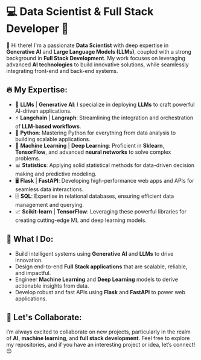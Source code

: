 # 💻 Data Scientist & Full Stack Developer 🚀

👋 Hi there! I'm a passionate **Data Scientist** with deep expertise in **Generative AI** and **Large Language Models (LLMs)**, coupled with a strong background in **Full Stack Development**. My work focuses on leveraging advanced **AI technologies** to build innovative solutions, while seamlessly integrating front-end and back-end systems. 

## 🔥 My Expertise:
- 🤖 **LLMs** | **Generative AI**: I specialize in deploying **LLMs** to craft powerful AI-driven applications.
- ⚡ **Langchain** | **Langraph**: Streamlining the integration and orchestration of **LLM-based workflows**.
- 🐍 **Python**: Mastering Python for everything from data analysis to building scalable applications.
- 🧠 **Machine Learning** | **Deep Learning**: Proficient in **Sklearn**, **TensorFlow**, and advanced **neural networks** to solve complex problems.
- 📊 **Statistics**: Applying solid statistical methods for data-driven decision making and predictive modeling.
- 🖥️ **Flask** | **FastAPI**: Developing high-performance web apps and APIs for seamless data interactions.
- 🗄️ **SQL**: Expertise in relational databases, ensuring efficient data management and querying.
- 📈 **Scikit-learn** | **TensorFlow**: Leveraging these powerful libraries for creating cutting-edge ML and deep learning models.

## 🌟 What I Do:
- Build intelligent systems using **Generative AI** and **LLMs** to drive innovation.
- Design end-to-end **Full Stack applications** that are scalable, reliable, and impactful.
- Engineer **Machine Learning** and **Deep Learning** models to derive actionable insights from data.
- Develop robust and fast APIs using **Flask** and **FastAPI** to power web applications.

## 🚀 Let's Collaborate:
I’m always excited to collaborate on new projects, particularly in the realm of **AI**, **machine learning**, and **full stack development**. Feel free to explore my repositories, and if you have an interesting project or idea, let’s connect! 😊

